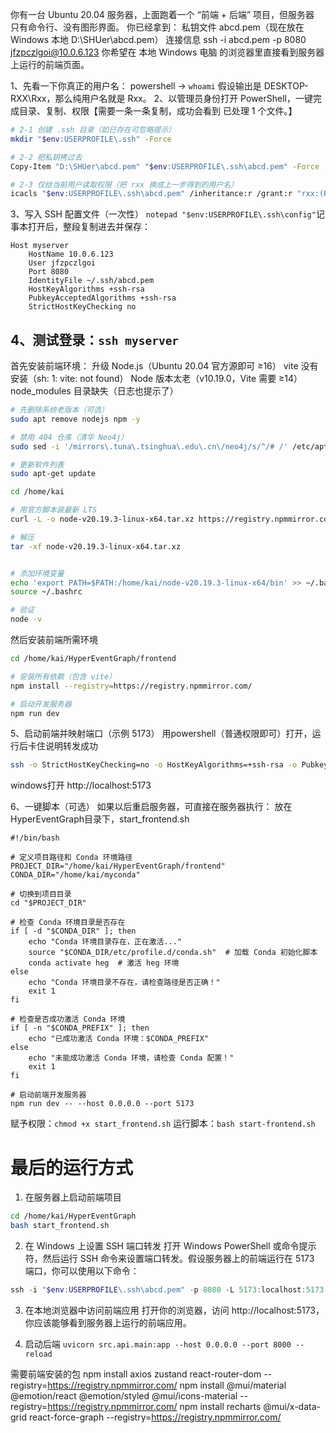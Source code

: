 你有一台 Ubuntu 20.04 服务器，上面跑着一个 “前端 + 后端” 项目，但服务器 只有命令行、没有图形界面。
你已经拿到：
私钥文件 abcd.pem（现在放在 Windows 本地 D:\SHUer\abcd.pem）
连接信息 ssh -i abcd.pem -p 8080 jfzpczlgoi@10.0.6.123
你希望在 本地 Windows 电脑 的浏览器里直接看到服务器上运行的前端页面。

1、先看一下你真正的用户名：
powershell -> `whoami`  假设输出是 DESKTOP-RXX\Rxx，那么纯用户名就是 Rxx。
2、以管理员身份打开 PowerShell，一键完成目录、复制、权限【需要一条一条复制，成功会看到 已处理 1 个文件。】
```bash
# 2-1 创建 .ssh 目录（如已存在可忽略提示）
mkdir "$env:USERPROFILE\.ssh" -Force

# 2-2 把私钥拷过去
Copy-Item "D:\SHUer\abcd.pem" "$env:USERPROFILE\.ssh\abcd.pem" -Force

# 2-3 仅给当前用户读取权限（把 rxx 换成上一步得到的用户名）
icacls "$env:USERPROFILE\.ssh\abcd.pem" /inheritance:r /grant:r "rxx:(R)"
```

3、写入 SSH 配置文件（一次性）
`notepad "$env:USERPROFILE\.ssh\config"`记事本打开后，整段复制进去并保存：
```
Host myserver
    HostName 10.0.6.123
    User jfzpczlgoi
    Port 8080
    IdentityFile ~/.ssh/abcd.pem
    HostKeyAlgorithms +ssh-rsa
    PubkeyAcceptedAlgorithms +ssh-rsa
    StrictHostKeyChecking no
```

4、测试登录：`ssh myserver`
---

首先安装前端环境：
升级 Node.js（Ubuntu 20.04 官方源即可 ≥16）
vite 没有安装（sh: 1: vite: not found）
Node 版本太老（v10.19.0，Vite 需要 ≥14）
node_modules 目录缺失（日志也提示了）
```bash
# 先删除系统老版本（可选）
sudo apt remove nodejs npm -y

# 禁用 404 仓库（清华 Neo4j）
sudo sed -i '/mirrors\.tuna\.tsinghua\.edu\.cn\/neo4j/s/^/# /' /etc/apt/sources.list.d/*.list

# 更新软件列表
sudo apt-get update

cd /home/kai

# 用官方脚本装最新 LTS
curl -L -o node-v20.19.3-linux-x64.tar.xz https://registry.npmmirror.com/-/binary/node/latest-v20.x/node-v20.19.3-linux-x64.tar.xz

# 解压
tar -xf node-v20.19.3-linux-x64.tar.xz


# 添加环境变量
echo 'export PATH=$PATH:/home/kai/node-v20.19.3-linux-x64/bin' >> ~/.bashrc
source ~/.bashrc

# 验证
node -v
```

然后安装前端所需环境
```bash
cd /home/kai/HyperEventGraph/frontend

# 安装所有依赖（包含 vite）
npm install --registry=https://registry.npmmirror.com/

# 启动开发服务器
npm run dev
```

5、启动前端并映射端口（示例 5173）
用powershell（普通权限即可）打开，运行后卡住说明转发成功
```bash
ssh -o StrictHostKeyChecking=no -o HostKeyAlgorithms=+ssh-rsa -o PubkeyAcceptedAlgorithms=+ssh-rsa -i "$env:USERPROFILE\.ssh\abcd.pem" -p 8080 -L 5173:localhost:5173 jfzpczlgoi@10.0.6.123 -N
```
windows打开 http://localhost:5173


6、一键脚本（可选）
如果以后重启服务器，可直接在服务器执行：
放在HyperEventGraph目录下，start_frontend.sh
```
#!/bin/bash

# 定义项目路径和 Conda 环境路径
PROJECT_DIR="/home/kai/HyperEventGraph/frontend"
CONDA_DIR="/home/kai/myconda"

# 切换到项目目录
cd "$PROJECT_DIR"

# 检查 Conda 环境目录是否存在
if [ -d "$CONDA_DIR" ]; then
    echo "Conda 环境目录存在，正在激活..."
    source "$CONDA_DIR/etc/profile.d/conda.sh"  # 加载 Conda 初始化脚本
    conda activate heg  # 激活 heg 环境
else
    echo "Conda 环境目录不存在，请检查路径是否正确！"
    exit 1
fi

# 检查是否成功激活 Conda 环境
if [ -n "$CONDA_PREFIX" ]; then
    echo "已成功激活 Conda 环境：$CONDA_PREFIX"
else
    echo "未能成功激活 Conda 环境，请检查 Conda 配置！"
    exit 1
fi

# 启动前端开发服务器
npm run dev -- --host 0.0.0.0 --port 5173
```

赋予权限：`chmod +x start_frontend.sh`
运行脚本：`bash start-frontend.sh`

# 最后的运行方式
1. 在服务器上启动前端项目
```bash
cd /home/kai/HyperEventGraph
bash start_frontend.sh
```

2. 在 Windows 上设置 SSH 端口转发
打开 Windows PowerShell 或命令提示符，然后运行 SSH 命令来设置端口转发。假设服务器上的前端运行在 5173 端口，你可以使用以下命令：
```powershell
ssh -i "$env:USERPROFILE\.ssh\abcd.pem" -p 8080 -L 5173:localhost:5173 jfzpczlgoi@10.0.6.123 -N
```
3. 在本地浏览器中访问前端应用
打开你的浏览器，访问 http://localhost:5173，你应该能够看到服务器上运行的前端应用。

4. 启动后端 `uvicorn src.api.main:app --host 0.0.0.0 --port 8000 --reload`

需要前端安装的包
npm install axios zustand react-router-dom --registry=https://registry.npmmirror.com/
npm install @mui/material @emotion/react @emotion/styled @mui/icons-material --registry=https://registry.npmmirror.com/
npm install recharts @mui/x-data-grid react-force-graph --registry=https://registry.npmmirror.com/